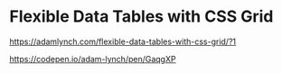 # Flexible Data Tables with CSS Grid

<p>
	<a target="_blank" href="https://adamlynch.com/flexible-data-tables-with-css-grid/?1">
		https://adamlynch.com/flexible-data-tables-with-css-grid/?1
	</a>
</p>

<p>
	<a target="_blank" href="https://codepen.io/adam-lynch/pen/GaqgXP">
		https://codepen.io/adam-lynch/pen/GaqgXP
	</a>
</p>
